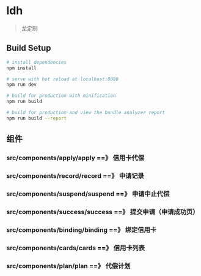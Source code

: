 # ldh

> 龙定制

## Build Setup

``` bash
# install dependencies
npm install

# serve with hot reload at localhost:8080
npm run dev

# build for production with minification
npm run build

# build for production and view the bundle analyzer report
npm run build --report
```

## 组件
###   src/components/apply/apply   ==》   信用卡代偿
###   src/components/record/record   ==》   申请记录
###   src/components/suspend/suspend   ==》   申请中止代偿
###   src/components/success/success   ==》   提交申请（申请成功页）
###   src/components/binding/binding   ==》   绑定信用卡
###   src/components/cards/cards   ==》   信用卡列表
###   src/components/plan/plan   ==》   代偿计划

